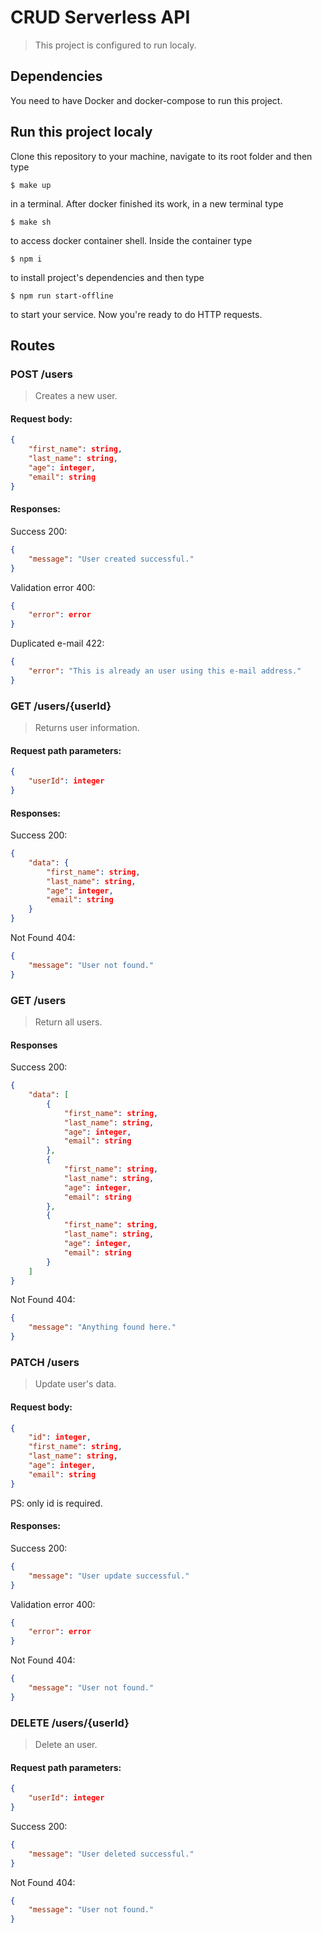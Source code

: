 # CRUD Serverless API

> This project is configured to run localy.

## Dependencies

You need to have Docker and docker-compose to run this project.

## Run this project localy

Clone this repository to your machine, navigate to its root folder and then type

```
$ make up
```

in a terminal. After docker finished its work, in a new terminal type

```
$ make sh
```

to access docker container shell. Inside the container type

```
$ npm i
```

to install project's dependencies and then type

```
$ npm run start-offline
```

to start your service. Now you're ready to do HTTP requests.

## Routes

### POST /users

> Creates a new user.

#### Request body:

```json
{
    "first_name": string,
    "last_name": string,
    "age": integer,
    "email": string
}
```

#### Responses:

Success 200:

```json
{
    "message": "User created successful."
}
```

Validation error 400:

```json
{
    "error": error
}
```

Duplicated e-mail 422:

```json
{
    "error": "This is already an user using this e-mail address."
}
```

### GET /users/{userId}

> Returns user information.

#### Request path parameters:

```json
{
    "userId": integer
}
```

#### Responses:

Success 200:

```json
{
    "data": {
        "first_name": string,
        "last_name": string,
        "age": integer,
        "email": string
    }
}
```

Not Found 404:

```json
{
    "message": "User not found."
}
```

### GET /users

> Return all users.

#### Responses

Success 200:

```json
{
    "data": [
        {
            "first_name": string,
            "last_name": string,
            "age": integer,
            "email": string
        },
        {
            "first_name": string,
            "last_name": string,
            "age": integer,
            "email": string
        },
        {
            "first_name": string,
            "last_name": string,
            "age": integer,
            "email": string
        }
    ]
}
```

Not Found 404:

```json
{
    "message": "Anything found here."
}
```

### PATCH /users

> Update user's data.

#### Request body:

```json
{
    "id": integer,
    "first_name": string,
    "last_name": string,
    "age": integer,
    "email": string
}
```

PS: only id is required.

#### Responses:

Success 200:

```json
{
    "message": "User update successful."
}
```

Validation error 400:

```json
{
    "error": error
}
```

Not Found 404:

```json
{
    "message": "User not found."
}
```

### DELETE /users/{userId}

> Delete an user.

#### Request path parameters:

```json
{
    "userId": integer
}
```

Success 200:

```json
{
    "message": "User deleted successful."
}
```

Not Found 404:

```json
{
    "message": "User not found."
}
```
